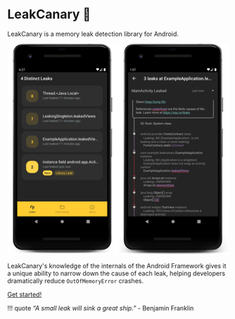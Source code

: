 # LeakCanary 🐤

LeakCanary is a memory leak detection library for Android.

<p align="center">
<img src="images/screenshot-2.0.png" />
</p>

LeakCanary's knowledge of the internals of the Android Framework gives it a unique ability to narrow down the cause of each leak, helping developers dramatically reduce `OutOfMemoryError` crashes.

[Get started!](getting_started.md)

!!! quote
    *“A small leak will sink a great ship.”* - Benjamin Franklin


